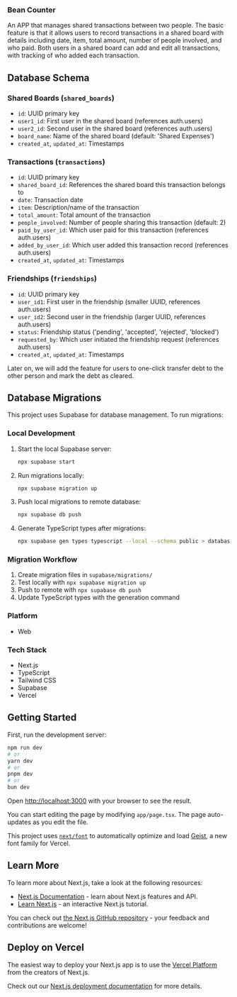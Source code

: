 ### Bean Counter
An APP that manages shared transactions between two people. The basic feature is that it allows users to record transactions in a shared board with details including date, item, total amount, number of people involved, and who paid. Both users in a shared board can add and edit all transactions, with tracking of who added each transaction.

## Database Schema

### Shared Boards (`shared_boards`)
- `id`: UUID primary key
- `user1_id`: First user in the shared board (references auth.users)
- `user2_id`: Second user in the shared board (references auth.users)
- `board_name`: Name of the shared board (default: 'Shared Expenses')
- `created_at`, `updated_at`: Timestamps

### Transactions (`transactions`)
- `id`: UUID primary key
- `shared_board_id`: References the shared board this transaction belongs to
- `date`: Transaction date
- `item`: Description/name of the transaction
- `total_amount`: Total amount of the transaction
- `people_involved`: Number of people sharing this transaction (default: 2)
- `paid_by_user_id`: Which user paid for this transaction (references auth.users)
- `added_by_user_id`: Which user added this transaction record (references auth.users)
- `created_at`, `updated_at`: Timestamps

### Friendships (`friendships`)
- `id`: UUID primary key
- `user_id1`: First user in the friendship (smaller UUID, references auth.users)
- `user_id2`: Second user in the friendship (larger UUID, references auth.users)
- `status`: Friendship status ('pending', 'accepted', 'rejected', 'blocked')
- `requested_by`: Which user initiated the friendship request (references auth.users)
- `created_at`, `updated_at`: Timestamps

Later on, we will add the feature for users to one-click transfer debt to the other person and mark the debt as cleared.

## Database Migrations

This project uses Supabase for database management. To run migrations:

### Local Development
1. Start the local Supabase server:
   ```bash
   npx supabase start
   ```

2. Run migrations locally:
   ```bash
   npx supabase migration up
   ```

3. Push local migrations to remote database:
   ```bash
   npx supabase db push
   ```

4. Generate TypeScript types after migrations:
   ```bash
   npx supabase gen types typescript --local --schema public > database.types.ts
   ```

### Migration Workflow
1. Create migration files in `supabase/migrations/`
2. Test locally with `npx supabase migration up`
3. Push to remote with `npx supabase db push`
4. Update TypeScript types with the generation command

### Platform
- Web

### Tech Stack
- Next.js
- TypeScript
- Tailwind CSS
- Supabase
- Vercel

## Getting Started

First, run the development server:

```bash
npm run dev
# or
yarn dev
# or
pnpm dev
# or
bun dev
```

Open [http://localhost:3000](http://localhost:3000) with your browser to see the result.

You can start editing the page by modifying `app/page.tsx`. The page auto-updates as you edit the file.

This project uses [`next/font`](https://nextjs.org/docs/app/building-your-application/optimizing/fonts) to automatically optimize and load [Geist](https://vercel.com/font), a new font family for Vercel.

## Learn More

To learn more about Next.js, take a look at the following resources:

- [Next.js Documentation](https://nextjs.org/docs) - learn about Next.js features and API.
- [Learn Next.js](https://nextjs.org/learn) - an interactive Next.js tutorial.

You can check out [the Next.js GitHub repository](https://github.com/vercel/next.js) - your feedback and contributions are welcome!

## Deploy on Vercel

The easiest way to deploy your Next.js app is to use the [Vercel Platform](https://vercel.com/new?utm_medium=default-template&filter=next.js&utm_source=create-next-app&utm_campaign=create-next-app-readme) from the creators of Next.js.

Check out our [Next.js deployment documentation](https://nextjs.org/docs/app/building-your-application/deploying) for more details.
